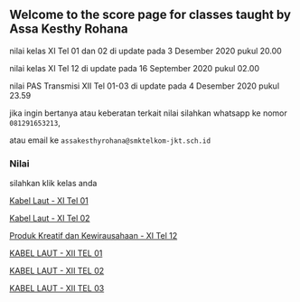 ## Welcome to the score page for classes taught by Assa Kesthy Rohana

nilai kelas XI Tel 01 dan 02 di update pada 3 Desember 2020 pukul 20.00

nilai kelas XI Tel 12 di update pada 16 September 2020 pukul 02.00

nilai PAS Transmisi XII Tel 01-03 di update pada 4 Desember 2020 pukul 23.59




jika ingin bertanya atau keberatan terkait nilai silahkan whatsapp ke nomor ```081291653213```,

atau email ke ```assakesthyrohana@smktelkom-jkt.sch.id```

### Nilai

silahkan klik kelas anda

[Kabel Laut - XI Tel 01](https://docs.google.com/spreadsheets/d/e/2PACX-1vTrZ6XGaTWalba6PbE_XX_t08cKCxIhsYGXOo6WAnewUJyrDbZXxRNtpbBgKTFqJg/pubhtml?gid=1899438046&single=true)

[Kabel Laut - XI Tel 02](https://docs.google.com/spreadsheets/d/e/2PACX-1vTUogByXlSYjMrhFHL4uQ0JH0gkRY78A3u2IYcfDb-e6cE6AT-DDOXOMULtwSR-bw/pubhtml?gid=960847127&single=true)

[Produk Kreatif dan Kewirausahaan - XI Tel 12](https://docs.google.com/spreadsheets/d/e/2PACX-1vSxbmwxkYHetMGn_ZSKQlBn0PdUsQNUZbOq4MsgUnQieaZqHWyyvfg68PDpQGrsFQ/pubhtml)

[KABEL LAUT - XII TEL 01](https://docs.google.com/spreadsheets/d/e/2PACX-1vQB15xOwiZgK-dIYXsfd0WXuL98iUCc-DTNrmzmNncYqPQl5P3Ew9GPdb8EMragRA/pubhtml)

[KABEL LAUT - XII TEL 02](https://docs.google.com/spreadsheets/d/e/2PACX-1vTqNrKjiOntzvTrpscpEJN50zYPhaMIKOyTFIzAlMxplpn_Y7YzzntTWGRjN9YVvA/pubhtml)

[KABEL LAUT - XII TEL 03](https://docs.google.com/spreadsheets/d/e/2PACX-1vSDXwXrLEpdJNAkGb_2ANw5N7NFiFRLj1FeLvN1hX_RwMrGF-q88E-cpajGX_M49Q/pubhtml)
